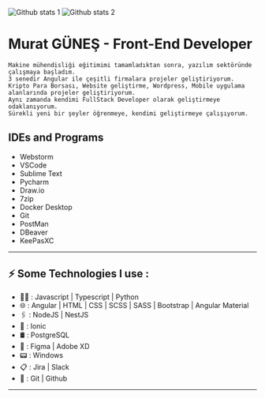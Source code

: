 
![Github stats 1](https://github-readme-stats.vercel.app/api?username=mgunes71&show_icons=true&theme=gradient) 
![Github stats 2](https://github-readme-stats.vercel.app/api?username=mgunes71&show_icons=true&theme=radical)

# Murat GÜNEŞ - Front-End Developer
```
Makine mühendisliği eğitimimi tamamladıktan sonra, yazılım sektöründe çalışmaya başladım. 
3 senedir Angular ile çeşitli firmalara projeler geliştiriyorum.
Kripto Para Borsası, Website geliştirme, Wordpress, Mobile uygulama alanlarında projeler geliştiriyorum.
Aynı zamanda kendimi FullStack Developer olarak geliştirmeye odaklanıyorum.
Sürekli yeni bir şeyler öğrenmeye, kendimi geliştirmeye çalışıyorum.
```

## IDEs and Programs
+ Webstorm
+ VSCode
+ Sublime Text
+ Pycharm
+ Draw.io
+ 7zip
+ Docker Desktop
+ Git
+ PostMan
+ DBeaver
+ KeePasXC
  
<hr/>

## ⚡ Some Technologies I use :
+ 🧑‍💻 : Javascript | Typescript | Python
+ 🌐 : Angular | HTML | CSS | SCSS | SASS | Bootstrap | Angular Material
+ 🖇️ : NodeJS | NestJS
+ 📱 : Ionic
+ 🛢️ : PostgreSQL
+ 🎨 : Figma | Adobe XD
+ 📟 : Windows
+ 📋 : Jira | Slack
+ 💽 : Git | Github

 <hr/>
